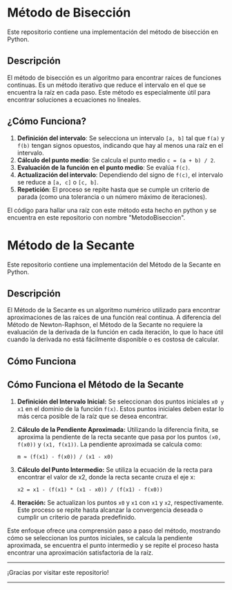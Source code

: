 # Método de Bisección

Este repositorio contiene una implementación del método de bisección en Python.

## Descripción

El método de bisección es un algoritmo para encontrar raíces de funciones continuas. Es un método iterativo que reduce el intervalo en el que se encuentra la raíz en cada paso. Este método es especialmente útil para encontrar soluciones a ecuaciones no lineales.

## ¿Cómo Funciona?

1. **Definición del intervalo**: Se selecciona un intervalo `[a, b]` tal que `f(a)` y `f(b)` tengan signos opuestos, indicando que hay al menos una raíz en el intervalo.
2. **Cálculo del punto medio**: Se calcula el punto medio `c = (a + b) / 2`.
3. **Evaluación de la función en el punto medio**: Se evalúa `f(c)`.
4. **Actualización del intervalo**: Dependiendo del signo de `f(c)`, el intervalo se reduce a `[a, c]` o `[c, b]`.
5. **Repetición**: El proceso se repite hasta que se cumple un criterio de parada (como una tolerancia o un número máximo de iteraciones).

El código para hallar una raíz con este método esta hecho en python y se encuentra en este repositorio con nombre "MetodoBiseccion".


# Método de la Secante

Este repositorio contiene una implementación del Método de la Secante en Python.

## Descripción

El Método de la Secante es un algoritmo numérico utilizado para encontrar aproximaciones de las raíces de una función real continua. A diferencia del Método de Newton-Raphson, el Método de la Secante no requiere la evaluación de la derivada de la función en cada iteración, lo que lo hace útil cuando la derivada no está fácilmente disponible o es costosa de calcular.

## Cómo Funciona

## Cómo Funciona el Método de la Secante

1. **Definición del Intervalo Inicial:** Se seleccionan dos puntos iniciales `x0 y x1` en el dominio de la función `f(x)`. Estos puntos iniciales deben estar lo más cerca posible de la raíz que se desea encontrar.

2. **Cálculo de la Pendiente Aproximada:** Utilizando la diferencia finita, se aproxima la pendiente de la recta secante que pasa por los puntos `(x0, f(x0))` y `(x1, f(x1))`. La pendiente aproximada se calcula como:

   `m ≈ (f(x1) - f(x0)) / (x1 - x0)`

3. **Cálculo del Punto Intermedio:** Se utiliza la ecuación de la recta para encontrar el valor de x2, donde la recta secante cruza el eje x:

   `x2 = x1 - (f(x1) * (x1 - x0)) / (f(x1) - f(x0))`

4. **Iteración:** Se actualizan los puntos `x0` y `x1` con `x1` y `x2`, respectivamente. Este proceso se repite hasta alcanzar la convergencia deseada o cumplir un criterio de parada predefinido.

Este enfoque ofrece una comprensión paso a paso del método, mostrando cómo se seleccionan los puntos iniciales, se calcula la pendiente aproximada, se encuentra el punto intermedio y se repite el proceso hasta encontrar una aproximación satisfactoria de la raíz.

---

¡Gracias por visitar este repositorio!

---

